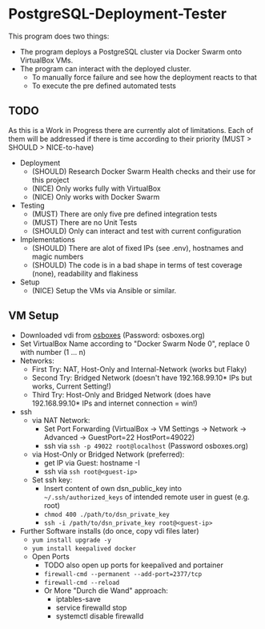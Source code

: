 # PostgreSQL-Deployment-Tester

This program does two things:
- The program deploys a PostgreSQL cluster via Docker Swarm onto VirtualBox VMs.
- The program can interact with the deployed cluster. 
  - To manually force failure and see how the deployment reacts to that
  - To execute the pre defined automated tests
  
## TODO

As this is a Work in Progress there are currently alot of limitations. Each of them will be addressed if there is time according to their priority (MUST > SHOULD > NICE-to-have)

- Deployment
  - (SHOULD) Research Docker Swarm Health checks and their use for this project
  - (NICE) Only works fully with VirtualBox
  - (NICE) Only works with Docker Swarm
- Testing
  - (MUST) There are only five pre defined integration tests
  - (MUST) There are no Unit Tests
  - (SHOULD) Only can interact and test with current configuration
- Implementations
  - (SHOULD) There are alot of fixed IPs (see .env), hostnames and magic numbers
  - (SHOULD) The code is in a bad shape in terms of test coverage (none), readability and flakiness
- Setup
  - (NICE) Setup the VMs via Ansible or similar.

## VM Setup

- Downloaded vdi from [osboxes](https://www.osboxes.org/centos/#centos-1908-vbox) (Password: osboxes.org)
- Set VirtualBox Name according to "Docker Swarm Node 0", replace 0 with number (1 ... n)
- Networks: 
  - First Try: NAT, Host-Only and Internal-Network (works but Flaky)
  - Second Try: Bridged Network (doesn't have 192.168.99.10* IPs but works, Current Setting!)
  - Third Try: Host-Only and Bridged Network (does have 192.168.99.10* IPs and internet connection = win!)
- ssh
  - via NAT Network:
    - Set Port Forwarding (VirtualBox -> VM Settings -> Network -> Advanced -> GuestPort=22 HostPort=49022)
    - ssh via `ssh -p 49022 root@localhost` (Password osboxes.org)
  - via Host-Only or Bridged Network (preferred):
    - get IP via Guest: hostname -I
    - ssh via `ssh root@<guest-ip>`
  - Set ssh key:
    - Insert content of own dsn_public_key into `~/.ssh/authorized_keys` of intended remote user in guest (e.g. root)
    - `chmod 400 ./path/to/dsn_private_key`
    - `ssh -i /path/to/dsn_private_key root@<guest-ip>`
- Further Software installs (do once, copy vdi files later)
  - `yum install upgrade -y`
  - `yum install keepalived docker`
  - Open Ports
    - TODO also open up ports for keepalived and portainer
    - `firewall-cmd --permanent --add-port=2377/tcp`
    - `firewall-cmd --reload`
    - Or More "Durch die Wand" approach:
      - iptables-save
      - service firewalld stop
      - systemctl disable firewalld
